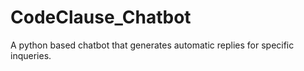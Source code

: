 # CodeClause_Chatbot
A python based chatbot that generates automatic replies for specific inqueries.
